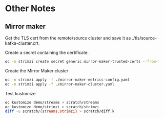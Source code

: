 # Other Notes

## Mirror maker

Get the TLS cert from the remote/source cluster and save it as ./tls/source-kafka-cluster.crt.

Create a secret containing the certificate.

```sh
oc -n strimzi create secret generic mirror-maker-trusted-certs --from-file=source-kafka-cluster-cert=./tls/source-kafka-cluster.crt
```

Create the Mirror Maker cluster

```sh
oc -n strimzi apply -f ./mirror-maker-metrics-config.yaml
oc -n strimzi apply -f ./mirror-maker-cluster.yaml
```

Test kustomize

```sh
oc kustomize demo/streams > scratch/streams
oc kustomize demo/strimzi > scratch/strimzi
diff -u scratch/{streams,strimzi} > scratch/diff.k
```
